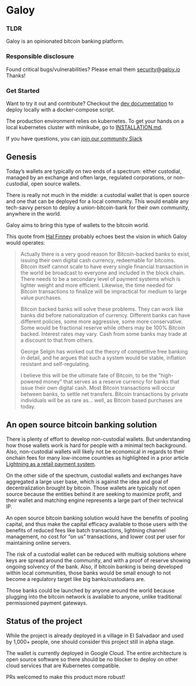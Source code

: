 # Galoy

### TLDR

Galoy is an opinionated bitcoin banking platform.

### Responsible disclosure 

Found critical bugs/vulnerabilities?
Please email them security@galoy.io Thanks!

### Get Started

Want to try it out and contribute? Checkout the [dev documentation](./DEV.md) to deploy locally with a docker-compose script.

The production environment relies on kubernetes. To get your hands on a local kubernetes cluster with minikube, go to [INSTALLATION.md](https://github.com/GaloyMoney/galoy/blob/main/INSTALLATION.md).

If you have questions, you can [join our community Slack](https://join.slack.com/t/galoymoney-workspace/shared_invite/zt-rvnhsdb5-72AZCD_jzw6_Q05aCs0SgA)

## Genesis

Today’s wallets are typically on two ends of a spectrum: either custodial, managed by an exchange and often large, regulated corporations, or non-custodial, open source wallets.

There is really not much in the middle: a custodial wallet that is open source and one that can be deployed for a local community. This would enable any tech-savvy person to deploy a union-bitcoin-bank for their own community, anywhere in the world.

Galoy aims to bring this type of wallets to the bitcoin world.

This quote from [Hal Finney](https://bitcointalk.org/index.php?topic=2500.msg34211#msg34211) probably echoes best the vision in which Galoy would operates:

> Actually there is a very good reason for Bitcoin-backed banks to exist, issuing their own digital cash currency, redeemable for bitcoins. Bitcoin itself cannot scale to have every single financial transaction in the world be broadcast to everyone and included in the block chain. There needs to be a secondary level of payment systems which is lighter weight and more efficient. Likewise, the time needed for Bitcoin transactions to finalize will be impractical for medium to large value purchases.
>
> Bitcoin backed banks will solve these problems. They can work like banks did before nationalization of currency. Different banks can have different policies, some more aggressive, some more conservative. Some would be fractional reserve while others may be 100% Bitcoin backed. Interest rates may vary. Cash from some banks may trade at a discount to that from others.
>
> George Selgin has worked out the theory of competitive free banking in detail, and he argues that such a system would be stable, inflation resistant and self-regulating.
>
> I believe this will be the ultimate fate of Bitcoin, to be the "high-powered money" that serves as a reserve currency for banks that issue their own digital cash. Most Bitcoin transactions will occur between banks, to settle net transfers. Bitcoin transactions by private individuals will be as rare as... well, as Bitcoin based purchases are today.

## An open source bitcoin banking solution

There is plenty of effort to develop non-custodial wallets. But understanding how those wallets work is hard for people with a minimal tech background. Also, non-custodial wallets will likely not be economical in regards to their onchain fees for many low-income countries as highlighted in a prior article [Lightning as a retail payment system](https://medium.com/galoymoney/lightning-as-a-retail-payment-system-part-1-7463c46342ef).

On the other side of the spectrum, custodial wallets and exchanges have aggregated a large user base, which is against the idea and goal of decentralization brought by bitcoin. Those wallets are typically not open source because the entities behind it are seeking to maximize profit, and their wallet and matching engine represents a large part of their technical IP.

An open source bitcoin banking solution would have the benefits of pooling capital, and thus make the capital efficacy available to those users with the benefits of reduced fees like batch transactions, lightning channel management, no cost for “on us” transactions, and lower cost per user for maintaining online servers.

The risk of a custodial wallet can be reduced with multisig solutions where keys are spread around the community, and with a proof of reserve showing ongoing solvency of the bank. Also, if bitcoin banking is being developed within local communities, those banks would be small enough to not become a regulatory target like big banks/custodians are.

Those banks could be launched by anyone around the world because plugging into the bitcoin network is available to anyone, unlike traditional permissioned payment gateways.

## Status of the project

While the project is already deployed in a village in El Salvadaor and used by 1,000+ people, one should consider this project still in alpha stage.

The wallet is currently deployed in Google Cloud. The entire architecture is open source software so there should be no blocker to deploy on other cloud services that are Kubernetes compatible.

PRs welcomed to make this product more robust!
